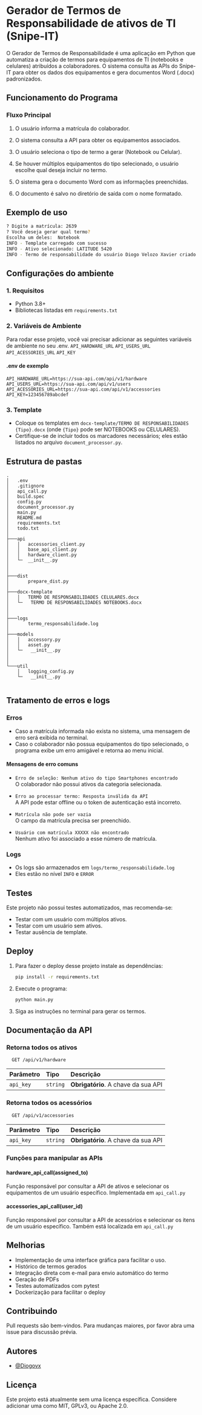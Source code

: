 # Gerador de Termos de Responsabilidade de ativos de TI (Snipe-IT)

O Gerador de Termos de Responsabilidade é uma aplicação em Python que automatiza a criação de termos para equipamentos de TI (notebooks e celulares) atribuídos a colaboradores. O sistema consulta as APIs do Snipe-IT para obter os dados dos equipamentos e gera documentos Word (.docx) padronizados.

## Funcionamento do Programa

### Fluxo Principal

1. O usuário informa a matrícula do colaborador.

2. O sistema consulta a API para obter os equipamentos associados.

3. O usuário seleciona o tipo de termo a gerar (Notebook ou Celular).

4. Se houver múltiplos equipamentos do tipo selecionado, o usuário escolhe qual deseja incluir no termo.

5. O sistema gera o documento Word com as informações preenchidas.

6. O documento é salvo no diretório de saída com o nome formatado.

## Exemplo de uso

```bash
? Digite a matrícula: 2639
? Você deseja gerar qual termo?
Escolha um deles:  Notebook
INFO - Template carregado com sucesso
INFO - Ativo selecionado: LATITUDE 5420
INFO - Termo de responsabilidade do usuário Diogo Velozo Xavier criado!
```

## Configurações do ambiente

### 1. Requisitos

- Python 3.8+
- Bibliotecas listadas em `requirements.txt`

### 2. Variáveis de Ambiente

Para rodar esse projeto, você vai precisar adicionar as seguintes variáveis de ambiente no seu .env.
    `API_HARDWARE_URL`
    `API_USERS_URL`
    `API_ACESSORIES_URL`
    `API_KEY`

#### .env de exemplo

```
API_HARDWARE_URL=https://sua-api.com/api/v1/hardware
API_USERS_URL=https://sua-api.com/api/v1/users
API_ACESSORIES_URL=https://sua-api.com/api/v1/accessories
API_KEY=123456789abcdef
```

### 3. Template

- Coloque os templates em `docx-template/TERMO DE RESPONSABILIDADES {Tipo}.docx` (onde `{Tipo}` pode ser NOTEBOOKS ou CELULARES).
- Certifique-se de incluir todos os marcadores necessários; eles estão listados no arquivo `document_processor.py`.

## Estrutura de pastas

```
.
│   .env
│   .gitignore
│   api_call.py
│   build.spec
│   config.py
│   document_processor.py
│   main.py
│   README.md
│   requirements.txt
│   todo.txt
│
├───api
│   │   accessories_client.py
│   │   base_api_client.py
│   │   hardware_client.py
│   └─  __init__.py
│
│
├───dist
│       prepare_dist.py
│
├───docx-template
│   │   TERMO DE RESPONSABILIDADES CELULARES.docx
│   └─   TERMO DE RESPONSABILIDADES NOTEBOOKS.docx
│
│
├───logs
│       termo_responsabilidade.log
│
├───models
│   │   accessory.py
│   │   asset.py
│   └─   __init__.py
│   
│
└───util
    │   logging_config.py
    └─   __init__.py


```

## Tratamento de erros e logs

### Erros

- Caso a matrícula informada não exista no sistema, uma mensagem de erro será exibida no terminal.
- Caso o colaborador não possua equipamentos do tipo selecionado, o programa exibe um erro amigável e retorna ao menu inicial.

#### Mensagens de erro comuns

- `Erro de seleção: Nenhum ativo do tipo Smartphones encontrado`  
  O colaborador não possui ativos da categoria selecionada.

- `Erro ao processar termo: Resposta inválida da API`  
  A API pode estar offline ou o token de autenticação está incorreto.

- `Matrícula não pode ser vazia`  
  O campo da matrícula precisa ser preenchido.

- `Usuário com matrícula XXXXX não encontrado`  
  Nenhum ativo foi associado a esse número de matrícula.

### Logs

- Os logs são armazenados em `logs/termo_responsabilidade.log`
- Eles estão no nível `INFO` e `ERROR`

## Testes

Este projeto não possui testes automatizados, mas recomenda-se:

- Testar com um usuário com múltiplos ativos.
- Testar com um usuário sem ativos.
- Testar ausência de template.

## Deploy

1. Para fazer o deploy desse projeto instale as dependências:

    ```bash
    pip install -r requirements.txt
    ```

2. Execute o programa:

    ```bash
    python main.py 
    ```

3. Siga as instruções no terminal para gerar os termos.

## Documentação da API

### Retorna todos os ativos

```http
  GET /api/v1/hardware
```

| Parâmetro   | Tipo       | Descrição                           |
| :---------- | :--------- | :---------------------------------- |
| `api_key` | `string` | **Obrigatório**. A chave da sua API |

### Retorna todos os acessórios

```http
  GET /api/v1/accessories
```

| Parâmetro   | Tipo       | Descrição                                   |
| :---------- | :--------- | :------------------------------------------ |
| `api_key`      | `string` | **Obrigatório**. A chave da sua API |

### Funções para manipular as APIs

#### hardware_api_call(assigned_to)

Função responsável por consultar a API de ativos e selecionar os equipamentos de um usuário específico. Implementada em `api_call.py`

#### accessories_api_call(user_id)

Função responsável por consultar a API de acessórios e selecionar os itens de um usuário específico. Também está localizada em `api_call.py`

## Melhorias

- Implementação de uma interface gráfica para facilitar o uso.
- Histórico de termos gerados
- Integração direta com e-mail para envio automático do termo
- Geração de PDFs
- Testes automatizados com pytest
- Dockerização para facilitar o deploy

## Contribuindo

Pull requests são bem-vindos. Para mudanças maiores, por favor abra uma issue para discussão prévia.

## Autores

- [@Diogovx](http://github.com/Diogovx)

## Licença

Este projeto está atualmente sem uma licença específica. Considere adicionar uma como MIT, GPLv3, ou Apache 2.0.
